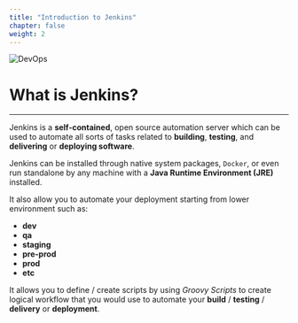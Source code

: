 ```yaml
---
title: "Introduction to Jenkins"
chapter: false
weight: 2
---
```


![DevOps](https://www.jenkins.io/images/logos/actor/256.png)

# What is Jenkins?

---

Jenkins is a **self-contained**, open source automation server which can be used to automate all sorts of tasks related to **building**, **testing**, and **delivering** or **deploying software**.

Jenkins can be installed through native system packages, `Docker`, or even run standalone by any machine with a **Java Runtime Environment (JRE)** installed.

It also allow you to automate your deployment starting from lower environment such as:

- **dev**
- **qa**
- **staging**
- **pre-prod**
- **prod**
- **etc**


It allows you to define / create scripts by using <i>Groovy Scripts</i> to create logical workflow that you would use to automate your **build** / **testing** / **delivery** or **deployment**.
